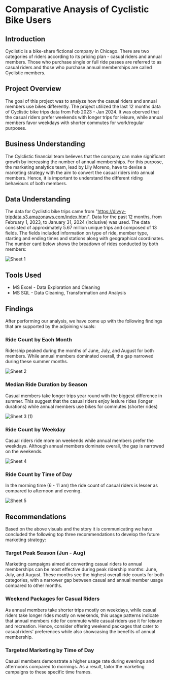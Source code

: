# Comparative Anaysis of Cyclistic Bike Users

## Introduction
Cyclistic is a bike-share fictional company in Chicago. There are two categories of riders according to its pricing plan - casual riders and annual members. Those who purchase single or full ride passes are referred to as casual riders and those who purchase annual memberships are called Cyclistic members.

## Project Overview
The goal of this project was to analyze how the casual riders and annual members use bikes differently. The project utilized the last 12 months data of Cyclistic bike trips data from Feb 2023 - Jan 2024. It was oberved that the casual riders prefer weekends with longer trips for leisure, while annual members favor weekdays with shorter commutes for work/regular purposes.

## Business Understanding
The Cylclistic financial team believes that the company can make significant growth by increasing the number of annual memberships. For this purpose, the marketing analytics team, lead by Lily Moreno, have to devise a marketing strategy with the aim to convert the casual riders into annual members. Hence, it is important to understand the different riding behaviours of both members.

## Data Understanding
The data for Cyclistic bike trips came from "https://divvy-tripdata.s3.amazonaws.com/index.html". Data for the past 12 months, from February 1, 2023, to January 31, 2024 (inclusive) was used. The data consisted of approximately 5.67 million unique trips and composed of 13 fields. The fields included information on type of ride, member type, starting and ending times and stations along with geographical coordinates. The number card below shows the breadown of rides conducted by both members:

![Sheet 1](https://github.com/kamranshafikhan/Comparative_Analysis_of_Cyclistic_Bike_Users/assets/61063685/9b24e011-93b2-46a3-b868-a24eb77c968a)

## Tools Used
* MS Excel -  Data Exploration and Cleaning
* MS SQL - Data Cleaning, Transformation and Analysis

## Findings
After performing our analysis, we have come up with the following findings that are supported by the adjoining visuals:

### Ride Count by Each Month
Ridership peaked during the months of June, July, and August for both members. While annual members dominated overall, the gap narrowed during these summer months.

![Sheet 2](https://github.com/kamranshafikhan/Comparative_Analysis_of_Cyclistic_Bike_Users/assets/61063685/8c994b0d-6543-4394-a473-6169c7b08311)

### Median Ride Duration by Season
Casual members take longer trips year round with the biggest difference in summer. This suggest that the casual riders enjoy lesiure rides (longer durations) while annual members use bikes for commutes (shorter rides)

![Sheet 3 (1)](https://github.com/kamranshafikhan/Comparative_Analysis_of_Cyclistic_Bike_Users/assets/61063685/e12805d0-abd9-4e86-b0e6-a246808c2dfd)

### Ride Count by Weekday
Casual riders ride more on weekends while annual members prefer the weekdays. Although annual members dominate overall, the gap is narrowed on the weekends.

![Sheet 4](https://github.com/kamranshafikhan/Comparative_Analysis_of_Cyclistic_Bike_Users/assets/61063685/8d7391d7-b0d2-4a0e-8bcb-eb0a03aadb4c)

### Ride Count by Time of Day
In the morning time (6 - 11 am) the ride count of casual riders is lesser as compared to afternoon and evening.

![Sheet 5](https://github.com/kamranshafikhan/Comparative_Analysis_of_Cyclistic_Bike_Users/assets/61063685/5564ad51-503a-4dba-badf-adbda2430c4b)

## Recommendations

Based on the above visuals and the story it is communicating we have concluded the following top three recommendations to develop the future marketing strategy:

### Target Peak Season (Jun  - Aug)
Marketing campaigns aimed at converting casual riders to annual memberships can be most effective during peak ridership months: June, July, and August. These months see the highest
overall ride counts for both categories, with a narrower gap between casual and annual member usage compared to other months.

### Weekend Packages for Casual Riders 
As annual members take shorter trips mostly on weekdays, while casual riders take longer rides mostly on weekends, this usage patterns indicate that annual members ride for commute while casual riders use it for leisure and recreation. Hence, consider offering weekend packages that cater to casual riders’ preferences while also showcasing the benefits of annual membership.

### Targeted Marketing by Time of Day
Casual members demonstrate a higher usage rate during evenings and afternoons compared to mornings. As a result, tailor the marketing campaigns to these specific time frames.


